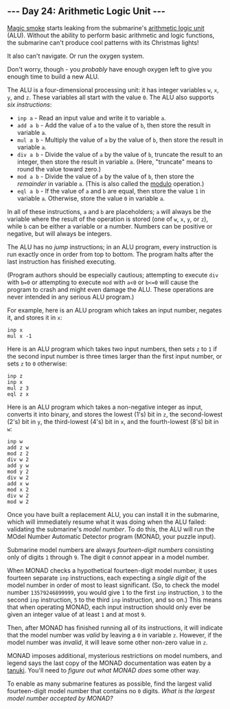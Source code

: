 ﻿
## --- Day 24: Arithmetic Logic Unit ---

[Magic smoke](https://en.wikipedia.org/wiki/Magic_smoke)  starts leaking from the submarine's  [arithmetic logic unit](https://en.wikipedia.org/wiki/Arithmetic_logic_unit)  (ALU). Without the ability to perform basic arithmetic and logic functions, the submarine can't produce cool patterns with its Christmas lights!

It also can't navigate. Or run the oxygen system.

Don't worry, though - you  _probably_  have enough oxygen left to give you enough time to build a new ALU.

The ALU is a four-dimensional processing unit: it has integer variables  `w`,  `x`,  `y`, and  `z`. These variables all start with the value  `0`. The ALU also supports  _six instructions_:

-   `inp a`  - Read an input value and write it to variable  `a`.
-   `add a b`  - Add the value of  `a`  to the value of  `b`, then store the result in variable  `a`.
-   `mul a b`  - Multiply the value of  `a`  by the value of  `b`, then store the result in variable  `a`.
-   `div a b`  - Divide the value of  `a`  by the value of  `b`, truncate the result to an integer, then store the result in variable  `a`. (Here, "truncate" means to round the value toward zero.)
-   `mod a b`  - Divide the value of  `a`  by the value of  `b`, then store the  _remainder_  in variable  `a`. (This is also called the  [modulo](https://en.wikipedia.org/wiki/Modulo_operation)  operation.)
-   `eql a b`  - If the value of  `a`  and  `b`  are equal, then store the value  `1`  in variable  `a`. Otherwise, store the value  `0`  in variable  `a`.

In all of these instructions,  `a`  and  `b`  are placeholders;  `a`  will always be the variable where the result of the operation is stored (one of  `w`,  `x`,  `y`, or  `z`), while  `b`  can be either a variable or a number. Numbers can be positive or negative, but will always be integers.

The ALU has no  _jump_  instructions; in an ALU program, every instruction is run exactly once in order from top to bottom. The program halts after the last instruction has finished executing.

(Program authors should be especially cautious; attempting to execute  `div`  with  `b=0`  or attempting to execute  `mod`  with  `a<0`  or  `b<=0`  will cause the program to crash and might even  damage the ALU. These operations are never intended in any serious ALU program.)

For example, here is an ALU program which takes an input number, negates it, and stores it in  `x`:

```
inp x
mul x -1

```

Here is an ALU program which takes two input numbers, then sets  `z`  to  `1`  if the second input number is three times larger than the first input number, or sets  `z`  to  `0`  otherwise:

```
inp z
inp x
mul z 3
eql z x

```

Here is an ALU program which takes a non-negative integer as input, converts it into binary, and stores the lowest (1's) bit in  `z`, the second-lowest (2's) bit in  `y`, the third-lowest (4's) bit in  `x`, and the fourth-lowest (8's) bit in  `w`:

```
inp w
add z w
mod z 2
div w 2
add y w
mod y 2
div w 2
add x w
mod x 2
div w 2
mod w 2

```

Once you have built a replacement ALU, you can install it in the submarine, which will immediately resume what it was doing when the ALU failed: validating the submarine's  _model number_. To do this, the ALU will run the MOdel Number Automatic Detector program (MONAD, your puzzle input).

Submarine model numbers are always  _fourteen-digit numbers_  consisting only of digits  `1`  through  `9`. The digit  `0`  _cannot_  appear in a model number.

When MONAD checks a hypothetical fourteen-digit model number, it uses fourteen separate  `inp`  instructions, each expecting a  _single digit_  of the model number in order of most to least significant. (So, to check the model number  `13579246899999`, you would give  `1`  to the first  `inp`  instruction,  `3`  to the second  `inp`  instruction,  `5`  to the third  `inp`  instruction, and so on.) This means that when operating MONAD, each input instruction should only ever be given an integer value of at least  `1`  and at most  `9`.

Then, after MONAD has finished running all of its instructions, it will indicate that the model number was  _valid_  by leaving a  `0`  in variable  `z`. However, if the model number was  _invalid_, it will leave some other non-zero value in  `z`.

MONAD imposes additional, mysterious restrictions on model numbers, and legend says the last copy of the MONAD documentation was eaten by a  [tanuki](https://en.wikipedia.org/wiki/Japanese_raccoon_dog). You'll need to  _figure out what MONAD does_  some other way.

To enable as many submarine features as possible, find the largest valid fourteen-digit model number that contains no  `0`  digits.  _What is the largest model number accepted by MONAD?_
